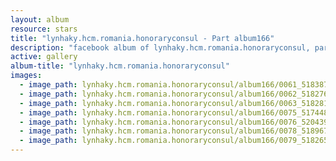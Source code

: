 ```yaml
---
layout: album
resource: stars
title: "lynhaky.hcm.romania.honoraryconsul - Part album166"
description: "facebook album of lynhaky.hcm.romania.honoraryconsul, part album166."
active: gallery
album-title: "lynhaky.hcm.romania.honoraryconsul"
images:
  - image_path: lynhaky.hcm.romania.honoraryconsul/album166/0061_518387317_1279440946873196_7967812107860726891_n.jpg
  - image_path: lynhaky.hcm.romania.honoraryconsul/album166/0062_518276805_1279440910206533_2081321314187108547_n.jpg
  - image_path: lynhaky.hcm.romania.honoraryconsul/album166/0063_518281447_1279440873539870_8528565895504577262_n.jpg
  - image_path: lynhaky.hcm.romania.honoraryconsul/album166/0075_517448296_1279440453539912_3177030547582324009_n.jpg
  - image_path: lynhaky.hcm.romania.honoraryconsul/album166/0076_520439811_1279440393539918_7962898468803762657_n.jpg
  - image_path: lynhaky.hcm.romania.honoraryconsul/album166/0078_518967167_1279440310206593_8464997425062809359_n.jpg
  - image_path: lynhaky.hcm.romania.honoraryconsul/album166/0079_518265784_1279440296873261_9147972488254874715_n.jpg
---
```

